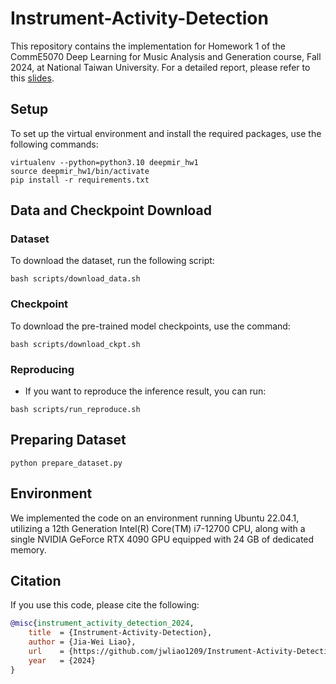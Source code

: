 # Instrument-Activity-Detection

This repository contains the implementation for Homework 1 of the CommE5070 Deep Learning for Music Analysis and Generation course, Fall 2024, at National Taiwan University. For a detailed report, please refer to this [slides]().


## Setup
To set up the virtual environment and install the required packages, use the following commands:
```
virtualenv --python=python3.10 deepmir_hw1
source deepmir_hw1/bin/activate
pip install -r requirements.txt
```

## Data and Checkpoint Download

### Dataset
To download the dataset, run the following script:
```
bash scripts/download_data.sh
```

### Checkpoint
To download the pre-trained model checkpoints, use the command:
```
bash scripts/download_ckpt.sh
```


### Reproducing
- If you want to reproduce the inference result, you can run:
```
bash scripts/run_reproduce.sh
```

## Preparing Dataset
```
python prepare_dataset.py
```



## Environment
We implemented the code on an environment running Ubuntu 22.04.1, utilizing a 12th Generation Intel(R) Core(TM) i7-12700 CPU, along with a single NVIDIA GeForce RTX 4090 GPU equipped with 24 GB of dedicated memory.


## Citation
If you use this code, please cite the following:
```bibtex
@misc{instrument_activity_detection_2024,
    title  = {Instrument-Activity-Detection},
    author = {Jia-Wei Liao},
    url    = {https://github.com/jwliao1209/Instrument-Activity-Detection},
    year   = {2024}
}
```
